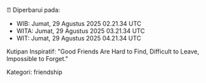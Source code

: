 ⏰ Diperbarui pada:
- WIB: Jumat, 29 Agustus 2025 02.21.34 UTC
- WITA: Jumat, 29 Agustus 2025 03.21.34 UTC
- WIT: Jumat, 29 Agustus 2025 04.21.34 UTC

Kutipan Inspiratif:
"Good Friends Are Hard to Find, Difficult to Leave, Impossible to Forget."


Kategori: friendship

